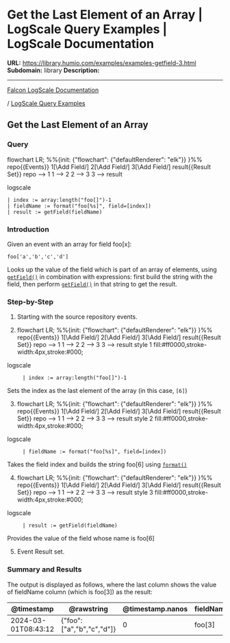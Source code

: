 # Get the Last Element of an Array | LogScale Query Examples | LogScale Documentation

**URL:** https://library.humio.com/examples/examples-getfield-3.html
**Subdomain:** library
**Description:** 

---

[Falcon LogScale Documentation](https://library.humio.com)

/ [LogScale Query Examples](examples.html)

## Get the Last Element of an Array

### Query

flowchart LR; %%{init: {"flowchart": {"defaultRenderer": "elk"}} }%% repo{{Events}} 1[\Add Field/] 2[\Add Field/] 3[\Add Field/] result{{Result Set}} repo --> 1 1 --> 2 2 --> 3 3 --> result

logscale
    
    
    | index := array:length("foo[]")-1
    | fieldName := format("foo[%s]", field=[index])
    | result := getField(fieldName)

### Introduction

Given an event with an array for field foo[x]: 
    
    
    foo['a','b','c','d']

Looks up the value of the field which is part of an array of elements, using [`getField()`](https://library.humio.com/data-analysis/functions-getfield.html) in combination with expressions: first build the string with the field, then perform [`getField()`](https://library.humio.com/data-analysis/functions-getfield.html) in that string to get the result. 

### Step-by-Step

  1. Starting with the source repository events.

  2. flowchart LR; %%{init: {"flowchart": {"defaultRenderer": "elk"}} }%% repo{{Events}} 1[\Add Field/] 2[\Add Field/] 3[\Add Field/] result{{Result Set}} repo --> 1 1 --> 2 2 --> 3 3 --> result style 1 fill:#ff0000,stroke-width:4px,stroke:#000;

logscale
         
         | index := array:length("foo[]")-1

Sets the index as the last element of the array (in this case, `[6]`) 

  3. flowchart LR; %%{init: {"flowchart": {"defaultRenderer": "elk"}} }%% repo{{Events}} 1[\Add Field/] 2[\Add Field/] 3[\Add Field/] result{{Result Set}} repo --> 1 1 --> 2 2 --> 3 3 --> result style 2 fill:#ff0000,stroke-width:4px,stroke:#000;

logscale
         
         | fieldName := format("foo[%s]", field=[index])

Takes the field index and builds the string foo[6] using [`format()`](https://library.humio.com/data-analysis/functions-format.html)

  4. flowchart LR; %%{init: {"flowchart": {"defaultRenderer": "elk"}} }%% repo{{Events}} 1[\Add Field/] 2[\Add Field/] 3[\Add Field/] result{{Result Set}} repo --> 1 1 --> 2 2 --> 3 3 --> result style 3 fill:#ff0000,stroke-width:4px,stroke:#000;

logscale
         
         | result := getField(fieldName)

Provides the value of the field whose name is foo[6]

  5. Event Result set.




### Summary and Results

The output is displayed as follows, where the last column shows the value of fieldName column (which is foo[3]) as the result: 

@timestamp| @rawstring| @timestamp.nanos| fieldName| foo[0]| foo[1]| foo[2]| foo[3]| index| result  
---|---|---|---|---|---|---|---|---|---  
2024-03-01T08:43:12| {"foo": ["a","b","c","d"]}| 0| foo[3]| a| b| c| d| 3| d
